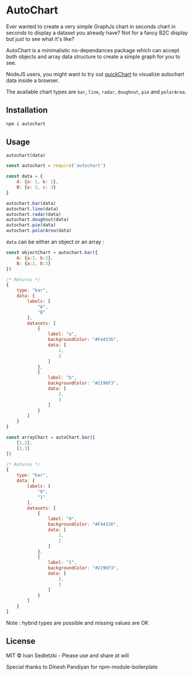 # AutoChart

Ever wanted to create a very simple GraphJs chart in seconds chart in seconds to display a dataset you already have? Not for a fancy B2C display but just to see what it's like?

AutoChart is a minimalistic no-dependances package which can accept both objects and array data structure to create a simple graph for you to see.

NodeJS users, you might want to try out [quickChart](https://www.npmjs.com/package/quickchart) to visualize autochart data inside a browser.

The available chart types are `bar`, `line`, `radar`, `doughnut`, `pie` and `polarArea`.

## Installation

```bash
npm i autochart
```

## Usage

`autochart(data)`

```javascript
const autochart = require('autochart')

const data = {
    A: {a: 1, b: 2},
    B: {a: 2, c: 3}
}

autochart.bar(data)
autochart.line(data)
autochart.radar(data)
autochart.doughnut(data)
autochart.pie(data)
autochart.polarArea(data)
```

`data` can be either an object or an array :

```javascript
const objectChart = autochart.bar({
    A: {a:1, b:2},
    B: {a:2, b:3}
})

/* Returns */
{
    type: "bar",
    data: {
        labels: [
            "A",
            "B"
        ],
        datasets: [
            {
                label: "a",
                backgroundColor: "#F44336",
                data: [
                    1,
                    2
                ]
            },
            {
                label: "b",
                backgroundColor: "#2196F3",
                data: [
                    2,
                    3
                ]
            }
        ]
    }
}
```

```javascript
const arrayChart = autoChart.bar([
    [1,2],
    [2,3]
])

/* Returns */
{
    type: "bar",
    data: {
        labels: [
            "0",
            "1"
        ],
        datasets: [
            {
                label: "0",
                backgroundColor: "#F44336",
                data: [
                    1,
                    2
                ]
            },
            {
                label: "1",
                backgroundColor: "#2196F3",
                data: [
                    2,
                    3
                ]
            }
        ]
    }
}
```

Note : hybrid types are possible and missing values are OK

## License

MIT © Ivan Sedletzki - Please use and share at will

Special thanks to Dinesh Pandiyan for npm-module-boilerplate
